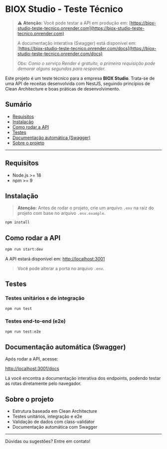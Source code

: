 # BIOX Studio - Teste Técnico

> ⚠️ **Atenção:**
> Você pode testar a API em produção em: [https://biox-studio-teste-tecnico.onrender.com](https://biox-studio-teste-tecnico.onrender.com)
>
> A documentação interativa (Swagger) está disponível em: [https://biox-studio-teste-tecnico.onrender.com/docs](https://biox-studio-teste-tecnico.onrender.com/docs)
>
> *Obs: Como o serviço Render é gratuito, a primeira requisição pode demorar alguns segundos para responder.*

Este projeto é um teste técnico para a empresa **BIOX Studio**. Trata-se de uma API de receitas desenvolvida com NestJS, seguindo princípios de Clean Architecture e boas práticas de desenvolvimento.

## Sumário
- [Requisitos](#requisitos)
- [Instalação](#instalação)
- [Como rodar a API](#como-rodar-a-api)
- [Testes](#testes)
- [Documentação automática (Swagger)](#documentacao-automatica-swagger)
- [Sobre o projeto](#sobre-o-projeto)

---

## Requisitos
- Node.js >= 18
- npm >= 9

## Instalação

> **Atenção:**
> Antes de rodar o projeto, crie um arquivo `.env` na raiz do projeto com base no arquivo `.env.example`.

```bash
npm install
```

## Como rodar a API

```bash
npm run start:dev
```
A API estará disponível em: [http://localhost:3001](http://localhost:3001)

> Você pode alterar a porta no arquivo `.env`.

## Testes

### Testes unitários e de integração
```bash
npm run test
```

### Testes end-to-end (e2e)
```bash
npm run test:e2e
```

## Documentação automática (Swagger)

Após rodar a API, acesse:

[http://localhost:3001/docs](http://localhost:3001/docs)

Lá você encontra a documentação interativa dos endpoints, podendo testar as rotas diretamente pelo navegador.

## Sobre o projeto
- Estrutura baseada em Clean Architecture
- Testes unitários, integração e e2e
- Validação de dados com class-validator
- Documentação automática com Swagger

---

Dúvidas ou sugestões? Entre em contato!

